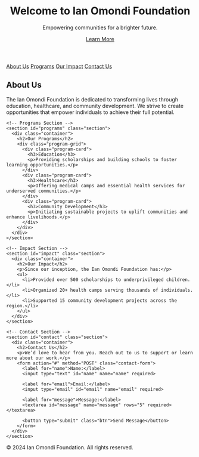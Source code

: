 <!DOCTYPE html>
<html lang="en">
<head>
  <meta charset="UTF-8">
  <meta name="viewport" content="width=device-width, initial-scale=1.0">
  <title>Ian Omondi Foundation</title>
  <link rel="stylesheet" href="styles.css">
</head>
<body>
  <!-- Header Section -->
  <header class="hero">
    <div class="container">
      <h1>Welcome to Ian Omondi Foundation</h1>
      <p>Empowering communities for a brighter future.</p>
      <a href="#about" class="btn">Learn More</a>
    </div>
  </header>

  <!-- Navigation Bar -->
  <nav class="navbar">
    <div class="container">
      <a href="#about">About Us</a>
      <a href="#programs">Programs</a>
      <a href="#impact">Our Impact</a>
      <a href="#contact">Contact Us</a>
    </div>
  </nav>

  <!-- Main Content -->
  <main>
    <!-- About Section -->
    <section id="about" class="section">
      <div class="container">
        <h2>About Us</h2>
        <p>The Ian Omondi Foundation is dedicated to transforming lives through education, healthcare, and community development. We strive to create opportunities that empower individuals to achieve their full potential.</p>
      </div>
    </section>

    <!-- Programs Section -->
    <section id="programs" class="section">
      <div class="container">
        <h2>Our Programs</h2>
        <div class="program-grid">
          <div class="program-card">
            <h3>Education</h3>
            <p>Providing scholarships and building schools to foster learning opportunities.</p>
          </div>
          <div class="program-card">
            <h3>Healthcare</h3>
            <p>Offering medical camps and essential health services for underserved communities.</p>
          </div>
          <div class="program-card">
            <h3>Community Development</h3>
            <p>Initiating sustainable projects to uplift communities and enhance livelihoods.</p>
          </div>
        </div>
      </div>
    </section>

    <!-- Impact Section -->
    <section id="impact" class="section">
      <div class="container">
        <h2>Our Impact</h2>
        <p>Since our inception, the Ian Omondi Foundation has:</p>
        <ul>
          <li>Provided over 500 scholarships to underprivileged children.</li>
          <li>Organized 20+ health camps serving thousands of individuals.</li>
          <li>Supported 15 community development projects across the region.</li>
        </ul>
      </div>
    </section>

    <!-- Contact Section -->
    <section id="contact" class="section">
      <div class="container">
        <h2>Contact Us</h2>
        <p>We’d love to hear from you. Reach out to us to support or learn more about our work.</p>
        <form action="#" method="POST" class="contact-form">
          <label for="name">Name:</label>
          <input type="text" id="name" name="name" required>
          
          <label for="email">Email:</label>
          <input type="email" id="email" name="email" required>
          
          <label for="message">Message:</label>
          <textarea id="message" name="message" rows="5" required></textarea>
          
          <button type="submit" class="btn">Send Message</button>
        </form>
      </div>
    </section>
  </main>

  <!-- Footer Section -->
  <footer>
    <div class="container">
      <p>&copy; 2024 Ian Omondi Foundation. All rights reserved.</p>
    </div>
  </footer>
</body>
</html>


